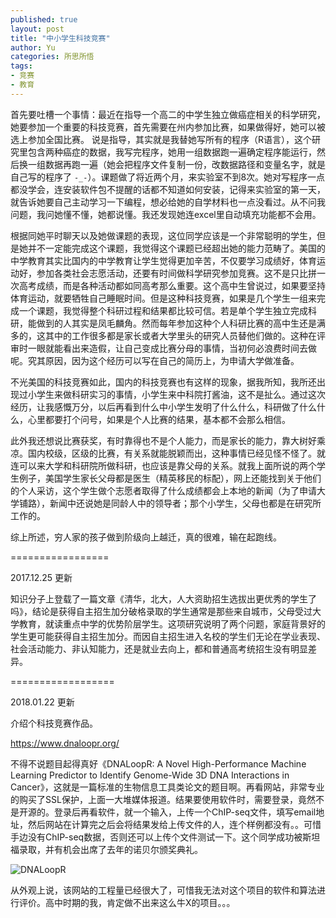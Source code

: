 ```yaml
---
published: true
layout: post
title: "中小学生科技竞赛"
author: Yu
categories: 所思所悟
tags:
- 竞赛
- 教育
---
```


首先要吐槽一个事情：最近在指导一个高二的中学生独立做癌症相关的科学研究，她要参加一个重要的科技竞赛，首先需要在州内参加比赛，如果做得好，她可以被选上参加全国比赛。
说是指导，其实就是我替她写所有的程序（R语言），这个研究里包含两种癌症的数据，我写完程序，她用一组数据跑一遍确定程序能运行，然后换一组数据再跑一遍（她会把程序文件复制一份，改数据路径和变量名字，就是自己写的程序了 <code>-_-</code>）。课题做了将近两个月，来实验室不到8次。她对写程序一点都没学会，连安装软件包不提醒的话都不知道如何安装，记得来实验室的第一天，就告诉她要自己主动学习一下编程，想必给她的自学材料也一点没看过。从不问我问题，我问她懂不懂，她都说懂。我还发现她连excel里自动填充功能都不会用。

根据同她平时聊天以及她做课题的表现，这位同学应该是一个非常聪明的学生，但是她并不一定能完成这个课题，我觉得这个课题已经超出她的能力范畴了。美国的中学教育其实比国内的中学教育让学生觉得更加辛苦，不仅要学习成绩好，体育运动好，参加各类社会志愿活动，还要有时间做科学研究参加竞赛。这不是只比拼一次高考成绩，而是各种活动都如同高考那么重要。这个高中生曾说过，如果要坚持体育运动，就要牺牲自己睡眠时间。但是这种科技竞赛，如果是几个学生一组来完成一个课题，我觉得整个科研过程和结果都比较可信。若是单个学生独立完成科研，能做到的人其实是凤毛麟角。然而每年参加这种个人科研比赛的高中生还是满多的，这其中的工作很多都是家长或者大学里头的研究人员替他们做的。这种在评审时一眼就能看出来造假，让自己变成比赛分母的事情，当初何必浪费时间去做呢。究其原因，因为这个经历可以写在自己的简历上，为申请大学做准备。

不光美国的科技竞赛如此，国内的科技竞赛也有这样的现象，据我所知，我所还出现过小学生来做科研实习的事情，小学生来中科院打酱油，这不是扯么。通过这次经历，让我感慨万分，以后再看到什么中小学生发明了什么什么，科研做了什么什么，心里都要打个问号，如果是个人比赛的结果，基本都不会那么相信。

此外我还想说比赛获奖，有时靠得也不是个人能力，而是家长的能力，靠大树好乘凉。国内校级，区级的比赛，有关系就能脱颖而出，这种事情已经见怪不怪了。就连可以来大学和科研院所做科研，也应该是靠父母的关系。就我上面所说的两个学生例子，美国学生家长父母都是医生（精英移民的标配），网上还能找到关于他们的个人采访，这个学生做个志愿者取得了什么成绩都会上本地的新闻（为了申请大学铺路），新闻中还说她是同龄人中的领导者；那个小学生，父母也都是在研究所工作的。

综上所述，穷人家的孩子做到阶级向上越迁，真的很难，输在起跑线。

=================

2017.12.25 更新

知识分子上登载了一篇文章《清华，北大，人大资助招生选拔出更优秀的学生了吗》，结论是获得自主招生加分破格录取的学生通常是那些来自城市，父母受过大学教育，就读重点中学的优势阶层学生。这项研究说明了两个问题，家庭背景好的学生更可能获得自主招生加分。而因自主招生进入名校的学生们无论在学业表现、社会活动能力、非认知能力，还是就业去向上，都和普通高考统招生没有明显差异。

==================

2018.01.22 更新

介绍个科技竞赛作品。

https://www.dnaloopr.org/

不得不说题目起得真好《DNALoopR: A Novel High-Performance Machine Learning Predictor to Identify Genome-Wide 3D DNA Interactions in Cancer》，这就是一篇标准的生物信息工具类论文的题目啊。再看网站，非常专业的购买了SSL保护，上面一大堆媒体报道。结果要使用软件时，需要登录，竟然不是开源的。登录后再看软件，就一个输入，上传一个ChIP-seq文件，填写email地址，然后网站在计算完之后会将结果发给上传文件的人，连个样例都没有。。可惜手边没有ChIP-seq数据，否则还可以上传个文件测试一下。这个同学成功被斯坦福录取，并有机会出席了去年的诺贝尔颁奖典礼。

![DNALoopR](https://i.imgur.com/qo97F7f.png)

从外观上说，该网站的工程量已经很大了，可惜我无法对这个项目的软件和算法进行评价。高中时期的我，肯定做不出来这么牛X的项目。。。




